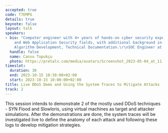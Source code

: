 ```yaml
---
accepted: true
code: T7EMPG
details: true
keynote: false
layout: talk
speakers:
- bio: "Computer engineer with 4+ years of hands-on cyber security experience in Network
    and Web Application Security fields, with additional background in GNU/Linux administration,
    Algorithm Development, Technical Documentation.\r\nSOC Engineer at Cloudflare"
  handle: false
  name: Cansu Topukçu
  photo: https://pretalx.com/media/avatars/Screenshot_2023-05-04_at_11.18.11_AM_0eZxcQY.png
timeslot:
  duration: 30
  end: 2023-10-15 10:30:00+02:00
  start: 2023-10-15 10:00:00+02:00
title: Live DDoS Demo and Using the System Traces to Mitigate Attacks
track: 2
---
```


This session intends to demonstrate 2 of the mostly used DDoS techniques - SYN Flood and Slowloris, using virtual machines as target and attacker simulations.
After the demonstrations are done, the system traces will be investigated live to define the anatomy of each attack and following these logs to develop mitigation strategies.